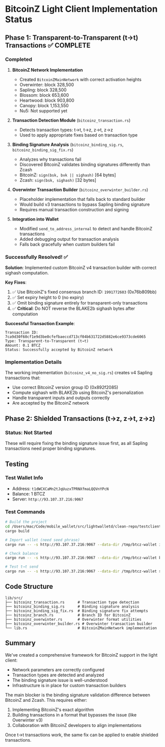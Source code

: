 # BitcoinZ Light Client Implementation Status

## Phase 1: Transparent-to-Transparent (t→t) Transactions ✅ COMPLETE

### Completed
1. **BitcoinZ Network Implementation**
   - Created `BitcoinZMainNetwork` with correct activation heights
   - Overwinter: block 328,500
   - Sapling: block 328,500
   - Blossom: block 653,600
   - Heartwood: block 903,800
   - Canopy: block 1,153,550
   - Nu5: Not supported yet

2. **Transaction Detection Module** (`bitcoinz_transaction.rs`)
   - Detects transaction types: t→t, t→z, z→t, z→z
   - Used to apply appropriate fixes based on transaction type

3. **Binding Signature Analysis** (`bitcoinz_binding_sig.rs`, `bitcoinz_binding_sig_fix.rs`)
   - Analyzes why transactions fail
   - Discovered BitcoinZ validates binding signatures differently than Zcash
   - BitcoinZ: `sign(bsk, bvk || sighash)` [64 bytes]
   - Zcash: `sign(bsk, sighash)` [32 bytes]

4. **Overwinter Transaction Builder** (`bitcoinz_overwinter_builder.rs`)
   - Placeholder implementation that falls back to standard builder
   - Would build v3 transactions to bypass Sapling binding signature
   - Requires manual transaction construction and signing

5. **Integration into Wallet**
   - Modified `send_to_address_internal` to detect and handle BitcoinZ transactions
   - Added debugging output for transaction analysis
   - Falls back gracefully when custom builders fail

### Successfully Resolved! ✅

**Solution**: Implemented custom BitcoinZ v4 transaction builder with correct sighash computation.

**Key Fixes**:
1. ✅ Use BitcoinZ's fixed consensus branch ID: `1991772603` (0x76b809bb)
2. ✅ Set expiry height to 0 (no expiry) 
3. ✅ Omit binding signature entirely for transparent-only transactions
4. ✅ **Critical**: Do NOT reverse the BLAKE2b sighash bytes after computation

**Successful Transaction Example**:
```
Transaction ID: 7ca9d30f60cf1e9d3be0cfefbaeccd713cf04b631722d5882e6ce9373cde6065
Type: Transparent-to-Transparent (t→t)
Amount: 0.1 BTCZ
Status: Successfully accepted by BitcoinZ network
```

### Implementation Details
The working implementation (`bitcoinz_v4_no_sig.rs`) creates v4 Sapling transactions that:
- Use correct BitcoinZ version group ID (0x892f2085)
- Compute sighash with BLAKE2b using BitcoinZ's personalization
- Handle transparent inputs and outputs correctly
- Are accepted by the BitcoinZ network

## Phase 2: Shielded Transactions (t→z, z→t, z→z)

### Status: Not Started

These will require fixing the binding signature issue first, as all Sapling transactions need proper binding signatures.

## Testing

### Test Wallet Info
- Address: `t1dWCXCaMn2tJqUuzxTPRNXfmaLQQVnYPcN`
- Balance: 1 BTCZ
- Server: `http://93.107.37.216:9067`

### Test Commands
```bash
# Build the project
cd /Users/mac/Code/mobile_wallet/src/lightwalletd/clean-repo/testclient/btcz-light-cli
cargo build

# Import wallet (need seed phrase)
cargo run -- -s http://93.107.37.216:9067 --data-dir /tmp/btcz-wallet import "seed phrase here"

# Check balance
cargo run -- -s http://93.107.37.216:9067 --data-dir /tmp/btcz-wallet balance

# Test t→t send
cargo run -- -s http://93.107.37.216:9067 --data-dir /tmp/btcz-wallet send t1JM4RcuaFKmYxiFj1Zptc3a96EQ5ktHiWD 0.1
```

## Code Structure

```
lib/src/
├── bitcoinz_transaction.rs      # Transaction type detection
├── bitcoinz_binding_sig.rs      # Binding signature analysis
├── bitcoinz_binding_sig_fix.rs  # Binding signature fix attempts
├── bitcoinz_branch.rs           # Branch ID for BitcoinZ
├── bitcoinz_overwinter.rs       # Overwinter format utilities
├── bitcoinz_overwinter_builder.rs # Overwinter transaction builder
└── lib.rs                       # BitcoinZMainNetwork implementation
```

## Summary

We've created a comprehensive framework for BitcoinZ support in the light client:
- Network parameters are correctly configured
- Transaction types are detected and analyzed
- The binding signature issue is well-understood
- Infrastructure is in place for custom transaction builders

The main blocker is the binding signature validation difference between BitcoinZ and Zcash. This requires either:
1. Implementing BitcoinZ's exact algorithm
2. Building transactions in a format that bypasses the issue (like Overwinter v3)
3. Collaboration with BitcoinZ developers to align implementations

Once t→t transactions work, the same fix can be applied to enable shielded transactions.